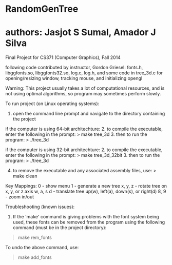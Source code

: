# RandomGenTree
# authors: Jasjot S Sumal, Amador J Silva
Final Project for CS371 (Computer Graphics), Fall 2014

following code contributed by instructor, Gordon Griesel:
  fonts.h, libggfonts.so, libggfonts32.so, log.c, log.h,
  and some code in tree_3d.c for opening/resizing window, tracking mouse, and initializing opengl

Warning:  This project usually takes a lot of computational resources,
          and is not using optimal algorithms, so program may sometimes perform slowly.

To run project (on Linux operating systems):
  1. open the command line prompt and navigate to the directory containing the project
  
if the computer is using 64-bit architechture:
  2. to compile the executable, enter the following in the prompt:
    >  make tree_3d
  3. then to run the program:
    >  ./tree_3d
    
if the computer is using 32-bit architechture:
  2. to compile the executable, enter the following in the prompt:
    >  make tree_3d_32bit
  3. then to run the program:
    >  ./tree_3d
    
  4. to remove the executable and any associated assembly files, use:
    >  make clean
    
Key Mappings:
0           - show menu
1           - generate a new tree
x, y, z     - rotate tree on x, y, or z axis
w, a, s d   - translate tree up(w), left(a), down(s), or right(d)
8, 9        - zoom in/out
    
Troubleshooting (known issues):
1. If the 'make' command is giving problems with the font system being used,
   these fonts can be removed from the program using the following command
   (must be in the project directory):
  >  make rem_fonts
  
  To undo the above command, use:
  >  make add_fonts
